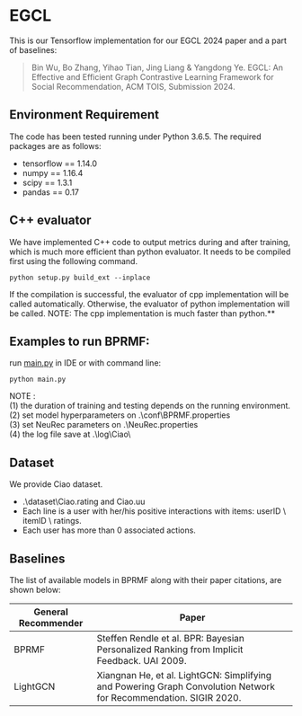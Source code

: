 # EGCL
This is our Tensorflow implementation for our EGCL 2024 paper and a part of baselines:

>Bin Wu, Bo Zhang, Yihao Tian, Jing Liang & Yangdong Ye. EGCL: An Effective and Efficient Graph Contrastive Learning Framework for Social Recommendation, ACM TOIS, Submission 2024.

## Environment Requirement
The code has been tested running under Python 3.6.5. The required packages are as follows:
* tensorflow == 1.14.0
* numpy == 1.16.4
* scipy == 1.3.1
* pandas == 0.17

## C++ evaluator
We have implemented C++ code to output metrics during and after training, which is much more efficient than python evaluator. It needs to be compiled first using the following command. 
```
python setup.py build_ext --inplace
```
If the compilation is successful, the evaluator of cpp implementation will be called automatically.
Otherwise, the evaluator of python implementation will be called.
NOTE: The cpp implementation is much faster than python.**

## Examples to run BPRMF:
run [main.py](./main.py) in IDE or with command line:
```
python main.py
```

NOTE :   
(1) the duration of training and testing depends on the running environment.  
(2) set model hyperparameters on .\conf\BPRMF.properties  
(3) set NeuRec parameters on .\NeuRec.properties  
(4) the log file save at .\log\Ciao\  

## Dataset
We provide Ciao dataset.
  * .\dataset\Ciao.rating and Ciao.uu
  *  Each line is a user with her/his positive interactions with items: userID \ itemID \ ratings.
  *  Each user has more than 0 associated actions.

## Baselines
The list of available models in BPRMF along with their paper citations, are shown below:

| General Recommender | Paper                                                        |
| ------------------- | ------------------------------------------------------------ |
| BPRMF               | Steffen Rendle et al. BPR: Bayesian Personalized Ranking from Implicit Feedback. UAI 2009. |
| LightGCN            | Xiangnan He, et al. LightGCN: Simplifying and Powering Graph Convolution Network for Recommendation. SIGIR 2020. |
